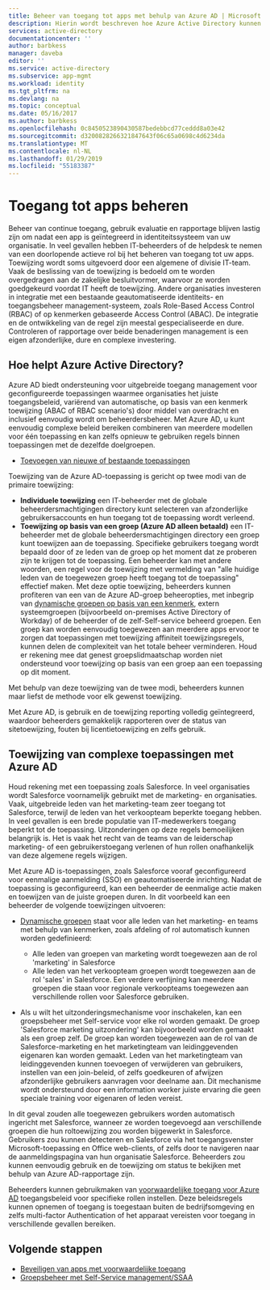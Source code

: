 ```yaml
---
title: Beheer van toegang tot apps met behulp van Azure AD | Microsoft Docs
description: Hierin wordt beschreven hoe Azure Active Directory kunnen organisaties om op te geven van de apps waartoe elke gebruiker toegang heeft.
services: active-directory
documentationcenter: ''
author: barbkess
manager: daveba
editor: ''
ms.service: active-directory
ms.subservice: app-mgmt
ms.workload: identity
ms.tgt_pltfrm: na
ms.devlang: na
ms.topic: conceptual
ms.date: 05/16/2017
ms.author: barbkess
ms.openlocfilehash: 0c8450523890430587bedebbcd77ceddd8a03e42
ms.sourcegitcommit: d3200828266321847643f06c65a0698c4d6234da
ms.translationtype: MT
ms.contentlocale: nl-NL
ms.lasthandoff: 01/29/2019
ms.locfileid: "55183387"
---
```

# <a name="managing-access-to-apps"></a>Toegang tot apps beheren
Beheer van continue toegang, gebruik evaluatie en rapportage blijven lastig zijn om nadat een app is geïntegreerd in identiteitssysteem van uw organisatie. In veel gevallen hebben IT-beheerders of de helpdesk te nemen van een doorlopende actieve rol bij het beheren van toegang tot uw apps. Toewijzing wordt soms uitgevoerd door een algemene of divisie IT-team. Vaak de beslissing van de toewijzing is bedoeld om te worden overgedragen aan de zakelijke besluitvormer, waarvoor ze worden goedgekeurd voordat IT heeft de toewijzing.  Andere organisaties investeren in integratie met een bestaande geautomatiseerde identiteits- en toegangsbeheer management-systeem, zoals Role-Based Access Control (RBAC) of op kenmerken gebaseerde Access Control (ABAC). De integratie en de ontwikkeling van de regel zijn meestal gespecialiseerde en dure. Controleren of rapportage over beide benaderingen management is een eigen afzonderlijke, dure en complexe investering.

## <a name="how-does-azure-active-directory-help"></a>Hoe helpt Azure Active Directory?
 Azure AD biedt ondersteuning voor uitgebreide toegang management voor geconfigureerde toepassingen waarmee organisaties het juiste toegangsbeleid, variërend van automatische, op basis van een kenmerk toewijzing (ABAC of RBAC scenario's) door middel van overdracht en inclusief eenvoudig wordt om beheerdersbeheer. Met Azure AD, u kunt eenvoudig complexe beleid bereiken combineren van meerdere modellen voor één toepassing en kan zelfs opnieuw te gebruiken regels binnen toepassingen met de dezelfde doelgroepen.

* [Toevoegen van nieuwe of bestaande toepassingen](configure-single-sign-on-portal.md)

 Toewijzing van de Azure AD-toepassing is gericht op twee modi van de primaire toewijzing:

* **Individuele toewijzing** een IT-beheerder met de globale beheerdersmachtigingen directory kunt selecteren van afzonderlijke gebruikersaccounts en hun toegang tot de toepassing wordt verleend.
* **Toewijzing op basis van een groep (Azure AD alleen betaald)** een IT-beheerder met de globale beheerdersmachtigingen directory een groep kunt toewijzen aan de toepassing. Specifieke gebruikers toegang wordt bepaald door of ze leden van de groep op het moment dat ze proberen zijn te krijgen tot de toepassing. Een beheerder kan met andere woorden, een regel voor de toewijzing met vermelding van "alle huidige leden van de toegewezen groep heeft toegang tot de toepassing" effectief maken. Met deze optie toewijzing, beheerders kunnen profiteren van een van de Azure AD-groep beheeropties, met inbegrip van [dynamische groepen op basis van een kenmerk](../fundamentals/active-directory-groups-create-azure-portal.md), extern systeemgroepen (bijvoorbeeld on-premises Active Directory of Workday) of de beheerder of de zelf-Self-service beheerd groepen. Een groep kan worden eenvoudig toegewezen aan meerdere apps ervoor te zorgen dat toepassingen met toewijzing affiniteit toewijzingsregels, kunnen delen de complexiteit van het totale beheer verminderen. Houd er rekening mee dat genest groepslidmaatschap worden niet ondersteund voor toewijzing op basis van een groep aan een toepassing op dit moment.

Met behulp van deze toewijzing van de twee modi, beheerders kunnen maar liefst de methode voor elk gewenst toewijzing.

Met Azure AD, is gebruik en de toewijzing reporting volledig geïntegreerd, waardoor beheerders gemakkelijk rapporteren over de status van sitetoewijzing, fouten bij licentietoewijzing en zelfs gebruik.

## <a name="complex-application-assignment-with-azure-ad"></a>Toewijzing van complexe toepassingen met Azure AD
Houd rekening met een toepassing zoals Salesforce. In veel organisaties wordt Salesforce voornamelijk gebruikt met de marketing- en organisaties. Vaak, uitgebreide leden van het marketing-team zeer toegang tot Salesforce, terwijl de leden van het verkoopteam beperkte toegang hebben. In veel gevallen is een brede populatie van IT-medewerkers toegang beperkt tot de toepassing. Uitzonderingen op deze regels bemoeilijken belangrijk is. Het is vaak het recht van de teams van de leiderschap marketing- of een gebruikerstoegang verlenen of hun rollen onafhankelijk van deze algemene regels wijzigen.

Met Azure AD is-toepassingen, zoals Salesforce vooraf geconfigureerd voor eenmalige aanmelding (SSO) en geautomatiseerde inrichting. Nadat de toepassing is geconfigureerd, kan een beheerder de eenmalige actie maken en toewijzen van de juiste groepen duren. In dit voorbeeld kan een beheerder de volgende toewijzingen uitvoeren:

* [Dynamische groepen](../fundamentals/active-directory-groups-create-azure-portal.md) staat voor alle leden van het marketing- en teams met behulp van kenmerken, zoals afdeling of rol automatisch kunnen worden gedefinieerd:
  
  * Alle leden van groepen van marketing wordt toegewezen aan de rol 'marketing' in Salesforce
  * Alle leden van het verkoopteam groepen wordt toegewezen aan de rol 'sales' in Salesforce. Een verdere verfijning kan meerdere groepen die staan voor regionale verkoopteams toegewezen aan verschillende rollen voor Salesforce gebruiken.
* Als u wilt het uitzonderingsmechanisme voor inschakelen, kan een groepsbeheer met Self-service voor elke rol worden gemaakt. De groep 'Salesforce marketing uitzondering' kan bijvoorbeeld worden gemaakt als een groep zelf. De groep kan worden toegewezen aan de rol van de Salesforce-marketing en het marketingteam van leidinggevenden eigenaren kan worden gemaakt. Leden van het marketingteam van leidinggevenden kunnen toevoegen of verwijderen van gebruikers, instellen van een join-beleid, of zelfs goedkeuren of afwijzen afzonderlijke gebruikers aanvragen voor deelname aan. Dit mechanisme wordt ondersteund door een information worker juiste ervaring die geen speciale training voor eigenaren of leden vereist.

In dit geval zouden alle toegewezen gebruikers worden automatisch ingericht met Salesforce, wanneer ze worden toegevoegd aan verschillende groepen die hun roltoewijzing zou worden bijgewerkt in Salesforce. Gebruikers zou kunnen detecteren en Salesforce via het toegangsvenster Microsoft-toepassing en Office web-clients, of zelfs door te navigeren naar de aanmeldingspagina van hun organisatie Salesforce. Beheerders zou kunnen eenvoudig gebruik en de toewijzing om status te bekijken met behulp van Azure AD-rapportage zijn.

Beheerders kunnen gebruikmaken van [voorwaardelijke toegang voor Azure AD](../active-directory-conditional-access-azure-portal.md) toegangsbeleid voor specifieke rollen instellen. Deze beleidsregels kunnen opnemen of toegang is toegestaan buiten de bedrijfsomgeving en zelfs multi-factor Authentication of het apparaat vereisten voor toegang in verschillende gevallen bereiken.

## <a name="next-steps"></a>Volgende stappen
* [Beveiligen van apps met voorwaardelijke toegang](../active-directory-conditional-access-azure-portal.md)
* [Groepsbeheer met Self-Service management/SSAA](../users-groups-roles/groups-self-service-management.md)
